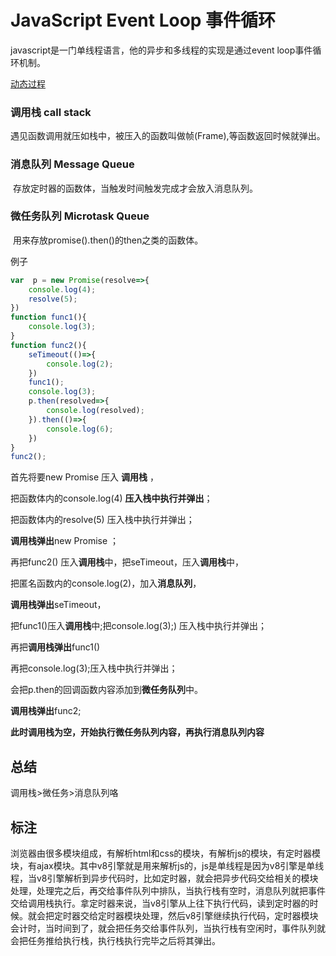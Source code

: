 # JavaScript Event Loop 事件循环

javascript是一门单线程语言，他的异步和多线程的实现是通过event loop事件循环机制。

[动态过程](https://www.bilibili.com/video/BV1kf4y1U7Ln)

### 调用栈 call stack

​		遇见函数调用就压如栈中，被压入的函数叫做帧(Frame),等函数返回时候就弹出。

### 消息队列  Message Queue

​		存放定时器的函数体，当触发时间触发完成才会放入消息队列。

### 微任务队列  Microtask Queue

​		用来存放promise().then()的then之类的函数体。



例子

```javascript
var  p = new Promise(resolve=>{
	console.log(4);
	resolve(5);
})
function func1(){
	console.log(3);
}
function func2(){
	seTimeout(()=>{
		console.log(2);
	})
	func1();
	console.log(3);
	p.then(resolved=>{
		console.log(resolved);
	}).then(()=>{
		console.log(6);
	})
}
func2();
```

首先将要new Promise 压入 **调用栈** ，

把函数体内的console.log(4) **压入栈中执行并弹出**；

把函数体内的resolve(5) 压入栈中执行并弹出；

**调用栈弹出**new Promise ；

再把func2() 压入**调用栈**中，把seTimeout，压入**调用栈**中，

把匿名函数内的console.log(2)，加入**消息队列**，

**调用栈弹出**seTimeout，

把func1()压入**调用栈**中;把console.log(3);) 压入栈中执行并弹出；

再把**调用栈弹出**func1()

再把console.log(3);压入栈中执行并弹出；

会把p.then的回调函数内容添加到**微任务队列**中。

**调用栈弹出**func2;

**此时调用栈为空，开始执行微任务队列内容，再执行消息队列内容**



## 总结

调用栈>微任务>消息队列咯

## 标注

浏览器由很多模块组成，有解析html和css的模块，有解析js的模块，有定时器模块，有ajax模块。其中v8引擎就是用来解析js的，js是单线程是因为v8引擎是单线程，当v8引擎解析到异步代码时，比如定时器，就会把异步代码交给相关的模块处理，处理完之后，再交给事件队列中排队，当执行栈有空时，消息队列就把事件交给调用栈执行。拿定时器来说，当v8引擎从上往下执行代码，读到定时器的时候。就会把定时器交给定时器模块处理，然后v8引擎继续执行代码，定时器模块会计时，当时间到了，就会把任务交给事件队列，当执行栈有空闲时，事件队列就会把任务推给执行栈，执行栈执行完毕之后将其弹出。